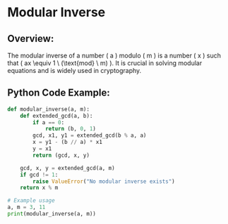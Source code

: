 # **Modular Inverse**

## **Overview:**
The modular inverse of a number \( a \) modulo \( m \) is a number \( x \) such that \( ax \equiv 1 \ (\text{mod} \ m) \). It is crucial in solving modular equations and is widely used in cryptography.

## **Python Code Example:**

```python
def modular_inverse(a, m):
    def extended_gcd(a, b):
        if a == 0:
            return (b, 0, 1)
        gcd, x1, y1 = extended_gcd(b % a, a)
        x = y1 - (b // a) * x1
        y = x1
        return (gcd, x, y)

    gcd, x, y = extended_gcd(a, m)
    if gcd != 1:
        raise ValueError("No modular inverse exists")
    return x % m

# Example usage
a, m = 3, 11
print(modular_inverse(a, m))
```

